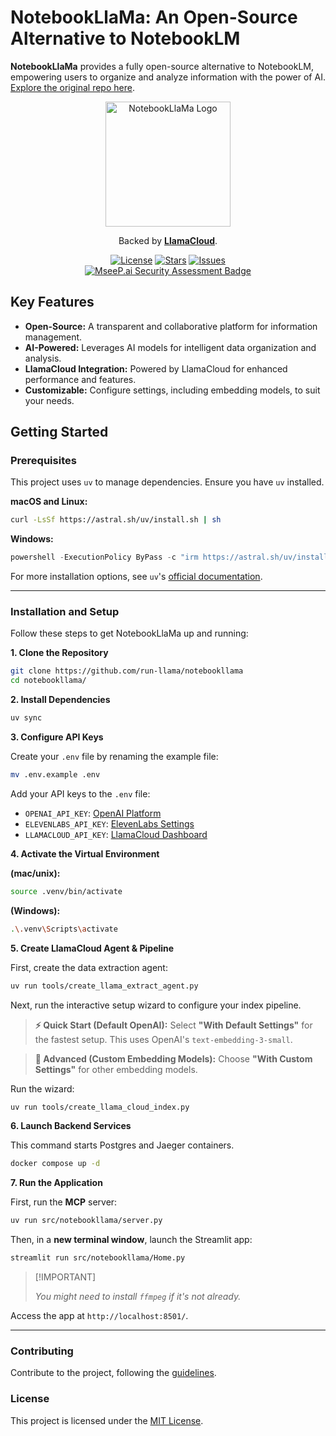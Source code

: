 # NotebookLlaMa: An Open-Source Alternative to NotebookLM

**NotebookLlaMa** provides a fully open-source alternative to NotebookLM, empowering users to organize and analyze information with the power of AI. [Explore the original repo here](https://github.com/run-llama/notebookllama).

<p align="center">
  <img src="https://github.com/user-attachments/assets/7e9cca45-8a4c-4dfa-98d2-2cef147422f2" alt="NotebookLlaMa Logo" width="200">
</p>

<p align="center">
  Backed by <a href="https://cloud.llamaindex.ai?utm_source=demo&utm_medium=notebookLM"><strong>LlamaCloud</strong></a>.
</p>

<p align="center">
    <a href="https://github.com/run-llama/notebookllama/blob/main/LICENSE"><img alt="License" src="https://img.shields.io/github/license/run-llama/notebookllama?color=blue"></a>
    <a href="https://github.com/run-llama/notebookllama/stargazers"><img alt="Stars" src="https://img.shields.io/github/stars/run-llama/notebookllama?color=yellow"></a>
    <a href="https://github.com/run-llama/notebookllama/issues"><img alt="Issues" src="https://img.shields.io/github/issues/run-llama/notebookllama?color=orange"></a>
    <br>
    <a href="https://mseep.ai/app/run-llama-notebookllama"><img alt="MseeP.ai Security Assessment Badge" src="https://mseep.net/pr/run-llama-notebookllama-badge.png"></a>
</p>

## Key Features

*   **Open-Source:** A transparent and collaborative platform for information management.
*   **AI-Powered:** Leverages AI models for intelligent data organization and analysis.
*   **LlamaCloud Integration:** Powered by LlamaCloud for enhanced performance and features.
*   **Customizable:** Configure settings, including embedding models, to suit your needs.

## Getting Started

### Prerequisites

This project uses `uv` to manage dependencies. Ensure you have `uv` installed.

**macOS and Linux:**

```bash
curl -LsSf https://astral.sh/uv/install.sh | sh
```

**Windows:**

```powershell
powershell -ExecutionPolicy ByPass -c "irm https://astral.sh/uv/install.ps1 | iex"
```

For more installation options, see `uv`'s [official documentation](https://docs.astral.sh/uv/getting-started/installation/).

---

### Installation and Setup

Follow these steps to get NotebookLlaMa up and running:

**1. Clone the Repository**

```bash
git clone https://github.com/run-llama/notebookllama
cd notebookllama/
```

**2. Install Dependencies**

```bash
uv sync
```

**3. Configure API Keys**

Create your `.env` file by renaming the example file:

```bash
mv .env.example .env
```

Add your API keys to the `.env` file:

*   `OPENAI_API_KEY`: [OpenAI Platform](https://platform.openai.com/api-keys)
*   `ELEVENLABS_API_KEY`: [ElevenLabs Settings](https://elevenlabs.io/app/settings/api-keys)
*   `LLAMACLOUD_API_KEY`: [LlamaCloud Dashboard](https://cloud.llamaindex.ai?utm_source=demo&utm_medium=notebookLM)

**4. Activate the Virtual Environment**

**(mac/unix):**

```bash
source .venv/bin/activate
```

**(Windows):**

```bash
.\.venv\Scripts\activate
```

**5. Create LlamaCloud Agent & Pipeline**

First, create the data extraction agent:

```bash
uv run tools/create_llama_extract_agent.py
```

Next, run the interactive setup wizard to configure your index pipeline.

>   **⚡ Quick Start (Default OpenAI):** Select **"With Default Settings"** for the fastest setup. This uses OpenAI's `text-embedding-3-small`.

>   **🧠 Advanced (Custom Embedding Models):** Choose **"With Custom Settings"** for other embedding models.

Run the wizard:

```bash
uv run tools/create_llama_cloud_index.py
```

**6. Launch Backend Services**

This command starts Postgres and Jaeger containers.

```bash
docker compose up -d
```

**7. Run the Application**

First, run the **MCP** server:

```bash
uv run src/notebookllama/server.py
```

Then, in a **new terminal window**, launch the Streamlit app:

```bash
streamlit run src/notebookllama/Home.py
```

>   [!IMPORTANT]
>
>   _You might need to install `ffmpeg` if it's not already._

Access the app at `http://localhost:8501/`.

---

### Contributing

Contribute to the project, following the [guidelines](./CONTRIBUTING.md).

### License

This project is licensed under the [MIT License](./LICENSE).